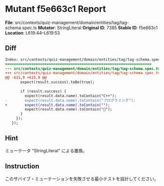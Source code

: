 # Mutant f5e663c1 Report

**File**: src/contexts/quiz-management/domain/entities/tag/tag-schema.spec.ts
**Mutator**: StringLiteral
**Original ID**: 7385
**Stable ID**: f5e663c1
**Location**: L619:44–L619:53

## Diff

```diff
Index: src/contexts/quiz-management/domain/entities/tag/tag-schema.spec.ts
===================================================================
--- src/contexts/quiz-management/domain/entities/tag/tag-schema.spec.ts	original
+++ src/contexts/quiz-management/domain/entities/tag/tag-schema.spec.ts	mutated #7385
@@ -615,9 +615,9 @@
       expect(result.success).toBe(true);
 
       if (result.success) {
         expect(result.data.name).toContain("C++");
-        expect(result.data.name).toContain("プログラミング");
+        expect(result.data.name).toContain("");
         expect(result.data.name).toContain("🚀");
       }
     });
   });
```

## Hint

ミューテータ "StringLiteral" による置換。

## Instruction

このサバイブ・ミューテーションを失敗させる最小テストを設計してください。
